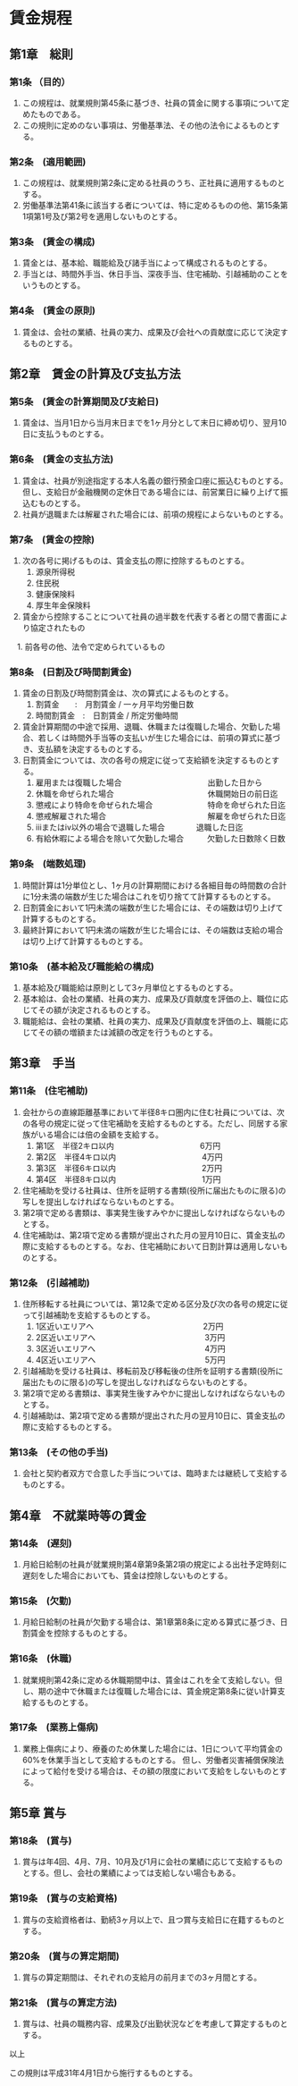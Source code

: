 # 賃金規程

## 第1章　総則

### 第1条 （目的）
1. この規程は、就業規則第45条に基づき、社員の賃金に関する事項について定めたものである。
1. この規則に定めのない事項は、労働基準法、その他の法令によるものとする。

### 第2条　(適用範囲)
1. この規程は、就業規則第2条に定める社員のうち、正社員に適用するものとする。
1. 労働基準法第41条に該当する者については、特に定めるものの他、第15条第1項第1号及び第2号を適用しないものとする。

### 第3条　(賃金の構成)
1. 賃金とは、基本給、職能給及び諸手当によって構成されるものとする。
1. 手当とは、時間外手当、休日手当、深夜手当、住宅補助、引越補助のことをいうものとする。

### 第4条　(賃金の原則)
1. 賃金は、会社の業績、社員の実力、成果及び会社への貢献度に応じて決定するものとする。 


## 第2章　賃金の計算及び支払方法

### 第5条　(賃金の計算期間及び支給日)
1. 賃金は、当月1日から当月末日までを1ヶ月分として末日に締め切り、翌月10日に支払うものとする。

### 第6条　(賃金の支払方法)
1. 賃金は、社員が別途指定する本人名義の銀行預金口座に振込むものとする。但し、支給日が金融機関の定休日である場合には、前営業日に繰り上げて振込むものとする。
1. 社員が退職または解雇された場合には、前項の規程によらないものとする。

### 第7条　(賃金の控除)
1. 次の各号に掲げるものは、賃金支払の際に控除するものとする。
    1.  源泉所得税
    1. 住民税
    1. 健康保険料
    1.  厚生年金保険料
1. 賃金から控除することについて社員の過半数を代表する者との間で書面により協定されたもの
 
　1. 前各号の他、法令で定められているもの

### 第8条　(日割及び時間割賃金)
1. 賃金の日割及び時間割賃金は、次の算式によるものとする。
    1. 割賃金　　:　月割賃金 / 一ヶ月平均労働日数
    1. 時間割賃金　:　日割賃金 / 所定労働時間
1. 賃金計算期間の中途で採用、退職、休職または復職した場合、欠勤した場合、若しくは時間外手当等の支払いが生じた場合には、前項の算式に基づき、支払額を決定するものとする。
1. 日割賃金については、次の各号の規定に従って支給額を決定するものとする。
    1. 雇用または復職した場合　　　　　　　　　　　出勤した日から
    1. 休職を命ぜられた場合　　　　　　　　　　　　休職開始日の前日迄
    1. 懲戒により特命を命ぜられた場合　　　　　　　特命を命ぜられた日迄
    1.  懲戒解雇された場合　　　　　　　　　　　　　解雇を命ぜられた日迄
    1. iiiまたはiv以外の場合で退職した場合　　　　退職した日迄
    1. 有給休暇による場合を除いて欠勤した場合　　　欠勤した日数除く日数

### 第9条　(端数処理)
1. 時間計算は1分単位とし、1ヶ月の計算期間における各細目毎の時間数の合計に1分未満の端数が生じた場合はこれを切り捨てて計算するものとする。
1. 日割賃金において1円未満の端数が生じた場合には、その端数は切り上げて計算するものとする。
1. 最終計算において1円未満の端数が生じた場合には、その端数は支給の場合は切り上げて計算するものとする。

### 第10条　(基本給及び職能給の構成) 
1. 基本給及び職能給は原則として3ヶ月単位とするものとする。
1. 基本給は、会社の業績、社員の実力、成果及び貢献度を評価の上、職位に応じてその額が決定されるものとする。
1. 職能給は、会社の業績、社員の実力、成果及び貢献度を評価の上、職能に応じてその額の増額または減額の改定を行うものとする。





## 第3章　手当

### 第11条　(住宅補助)
1. 会社からの直線距離基準において半径8キロ圏内に住む社員については、次の各号の規定に従って住宅補助を支給するものとする。ただし、同居する家族がいる場合には倍の金額を支給する。
    1. 第1区　半径2キロ以内　　　　　　　　　　　6万円
    1. 第2区　半径4キロ以内　　　　　　　　　　　4万円
    1. 第3区　半径6キロ以内　　　　　　　　　　　2万円
    1. 第4区　半径8キロ以内　　　　　　　　　　　1万円 
1. 住宅補助を受ける社員は、住所を証明する書類(役所に届出たものに限る)の写しを提出しなければならないものとする。
1. 第2項で定める書類は、事実発生後すみやかに提出しなければならないものとする。
1. 住宅補助は、第2項で定める書類が提出された月の翌月10日に、賃金支払の際に支給するものとする。なお、住宅補助において日割計算は適用しないものとする。

### 第12条　(引越補助)
1. 住所移転する社員については、第12条で定める区分及び次の各号の規定に従って引越補助を支給するものとする。
    1.  1区近いエリアへ　　　　　　　　　　　　　　2万円
    1.  2区近いエリアへ　　　　　　　　　　　　　　3万円
    1.  3区近いエリアへ　　　　　　　　　　　　　　4万円
    1.  4区近いエリアへ　　　　　　　　　　　　　　5万円
1. 引越補助を受ける社員は、移転前及び移転後の住所を証明する書類(役所に届出たものに限る)の写しを提出しなければならないものとする。
1. 第2項で定める書類は、事実発生後すみやかに提出しなければならないものとする。
1. 引越補助は、第2項で定める書類が提出された月の翌月10日に、賃金支払の際に支給するものとする。

### 第13条　(その他の手当)
1. 会社と契約者双方で合意した手当については、臨時または継続して支給するものとする。


## 第4章　不就業時等の賃金

### 第14条　(遅刻) 
1. 月給日給制の社員が就業規則第4章第9条第2項の規定による出社予定時刻に遅刻をした場合においても、賃金は控除しないものとする。

### 第15条　(欠勤)
1. 月給日給制の社員が欠勤する場合は、第1章第8条に定める算式に基づき、日割賃金を控除するものとする。

### 第16条　(休職)
1. 就業規則第42条に定める休職期間中は、賃金はこれを全て支給しない。但し、期の途中で休職または復職した場合には、賃金規定第8条に従い計算支給するものとする。

### 第17条　(業務上傷病)
1. 業務上傷病により、療養のため休業した場合には、1日について平均賃金の60%を休業手当として支給するものとする。
但し、労働者災害補償保険法によって給付を受ける場合は、その額の限度において支給をしないものとする。




## 第5章 賞与

### 第18条　(賞与)
1. 賞与は年4回、4月、7月、10月及び1月に会社の業績に応じて支給するものとする。但し、会社の業績によっては支給しない場合もある。

### 第19条　(賞与の支給資格)
1. 賞与の支給資格者は、勤続3ヶ月以上で、且つ賞与支給日に在籍するものとする。

### 第20条　(賞与の算定期間)
1. 賞与の算定期間は、それぞれの支給月の前月までの3ヶ月間とする。

### 第21条　(賞与の算定方法)
1. 賞与は、社員の職務内容、成果及び出勤状況などを考慮して算定するものとする。


以上

この規則は平成31年4月1日から施行するものとする。

